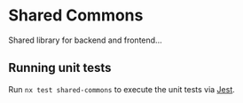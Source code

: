 
# Shared Commons

Shared library for backend and frontend...

## Running unit tests

Run `nx test shared-commons` to execute the unit tests via [Jest](https://jestjs.io).

